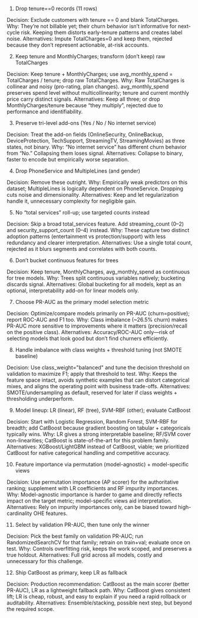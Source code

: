 1) Drop tenure==0 records (11 rows)

Decision: Exclude customers with tenure == 0 and blank TotalCharges.
Why: They’re not billable yet; their churn behavior isn’t informative for next-cycle risk. Keeping them distorts early-tenure patterns and creates label noise.
Alternatives: Impute TotalCharges=0 and keep them, rejected because they don’t represent actionable, at-risk accounts.

2) Keep tenure and MonthlyCharges; transform (don’t keep) raw TotalCharges

Decision: Keep tenure + MonthlyCharges; use avg_monthly_spend = TotalCharges / tenure; drop raw TotalCharges.
Why: Raw TotalCharges is collinear and noisy (pro-rating, plan changes). avg_monthly_spend preserves spend level without multicollinearity; tenure and current monthly price carry distinct signals.
Alternatives: Keep all three; or drop MonthlyCharges/tenure because “they multiply”, rejected due to performance and identifiability.

3) Preserve tri-level add-ons (Yes / No / No internet service)

Decision: Treat the add-on fields (OnlineSecurity, OnlineBackup, DeviceProtection, TechSupport, StreamingTV, StreamingMovies) as three states, not binary.
Why: “No internet service” has different churn behavior from “No.” Collapsing them loses signal.
Alternatives: Collapse to binary, faster to encode but empirically worse separation.

4) Drop PhoneService and MultipleLines (and gender)

Decision: Remove these outright.
Why: Empirically weak predictors on this dataset; MultipleLines is logically dependent on PhoneService. Dropping cuts noise and dimensionality.
Alternatives: Keep and let regularization handle it, unnecessary complexity for negligible gain.

5) No “total services” roll-up; use targeted counts instead

Decision: Skip a broad total_services feature. Add streaming_count (0–2) and security_support_count (0–4) instead.
Why: These capture two distinct adoption patterns (entertainment vs protection/support) with less redundancy and clearer interpretation.
Alternatives: Use a single total count, rejected as it blurs segments and correlates with both counts.

6) Don’t bucket continuous features for trees

Decision: Keep tenure, MonthlyCharges, avg_monthly_spend as continuous for tree models.
Why: Trees split continuous variables natively; bucketing discards signal.
Alternatives: Global bucketing for all models, kept as an optional, interpretability add-on for linear models only.

7) Choose PR-AUC as the primary model selection metric

Decision: Optimize/compare models primarily on PR-AUC (churn=positive); report ROC-AUC and F1 too.
Why: Class imbalance (~26.5% churn) makes PR-AUC more sensitive to improvements where it matters (precision/recall on the positive class).
Alternatives: Accuracy/ROC-AUC only—risk of selecting models that look good but don’t find churners efficiently.

8) Handle imbalance with class weights + threshold tuning (not SMOTE baseline)

Decision: Use class_weight="balanced" and tune the decision threshold on validation to maximize F1; apply that threshold to test.
Why: Keeps the feature space intact, avoids synthetic examples that can distort categorical mixes, and aligns the operating point with business trade-offs.
Alternatives: SMOTE/undersampling as default, reserved for later if class weights + thresholding underperform.

9) Model lineup: LR (linear), RF (tree), SVM-RBF (other); evaluate CatBoost

Decision: Start with Logistic Regression, Random Forest, SVM-RBF for breadth; add CatBoost because gradient boosting on tabular + categoricals typically wins.
Why: LR gives a strong interpretable baseline; RF/SVM cover non-linearities; CatBoost is state-of-the-art for this problem family.
Alternatives: XGBoost/LightGBM instead of CatBoost, viable; we prioritized CatBoost for native categorical handling and competitive accuracy.

10) Feature importance via permutation (model-agnostic) + model-specific views

Decision: Use permutation importance (AP scorer) for the authoritative ranking; supplement with LR coefficients and RF impurity importances.
Why: Model-agnostic importance is harder to game and directly reflects impact on the target metric; model-specific views aid interpretation.
Alternatives: Rely on impurity importances only, can be biased toward high-cardinality OHE features.

11) Select by validation PR-AUC, then tune only the winner

Decision: Pick the best family on validation PR-AUC; run RandomizedSearchCV for that family; retrain on train+val; evaluate once on test.
Why: Controls overfitting risk, keeps the work scoped, and preserves a true holdout.
Alternatives: Full grid across all models, costly and unnecessary for this challenge.

12) Ship CatBoost as primary, keep LR as fallback

Decision: Production recommendation: CatBoost as the main scorer (better PR-AUC), LR as a lightweight fallback path.
Why: CatBoost gives consistent lift; LR is cheap, robust, and easy to explain if you need a rapid rollback or auditability.
Alternatives: Ensemble/stacking, possible next step, but beyond the required scope.